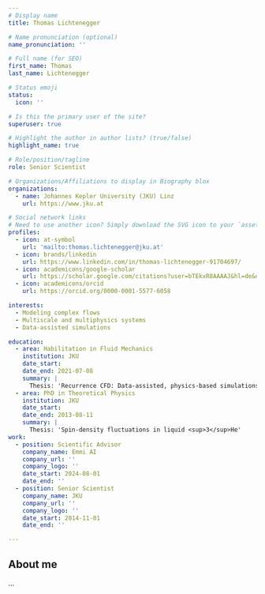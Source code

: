```yaml
---
# Display name
title: Thomas Lichtenegger

# Name pronunciation (optional)
name_pronunciation: ''

# Full name (for SEO)
first_name: Thomas
last_name: Lichtenegger

# Status emoji
status:
  icon: ''

# Is this the primary user of the site?
superuser: true

# Highlight the author in author lists? (true/false)
highlight_name: true

# Role/position/tagline
role: Senior Scientist

# Organizations/Affiliations to display in Biography blox
organizations:
  - name: Johannes Kepler University (JKU) Linz
    url: https://www.jku.at

# Social network links
# Need to use another icon? Simply download the SVG icon to your `assets/media/icons/` folder.
profiles:
  - icon: at-symbol
    url: 'mailto:thomas.lichtenegger@jku.at'
  - icon: brands/linkedin
    url: https://www.linkedin.com/in/thomas-lichtenegger-91704697/
  - icon: academicons/google-scholar
    url: https://scholar.google.com/citations?user=bTEkxR8AAAAJ&hl=de&oi=ao
  - icon: academicons/orcid
    url: https://orcid.org/0000-0001-5577-6058

interests:
  - Modeling complex flows
  - Multiscale and multiphysics systems
  - Data-assisted simulations

education:
  - area: Habilitation in Fluid Mechanics
    institution: JKU
    date_start: 
    date_end: 2021-07-08
    summary: |
      Thesis: 'Recurrence CFD: Data-assisted, physics-based simulations of multiphase flows'
  - area: PhD in Theoretical Physics
    institution: JKU
    date_start: 
    date_end: 2013-08-11
    summary: |
      Thesis: 'Spin-density fluctuations in liquid <sup>3</sup>He'
work:
  - position: Scientific Advisor
    company_name: Emmi AI
    company_url: ''
    company_logo: ''
    date_start: 2024-08-01
    date_end: ''
  - position: Senior Scientist
    company_name: JKU
    company_url: ''
    company_logo: ''
    date_start: 2014-11-01
    date_end: ''

---
```


## About me

...

